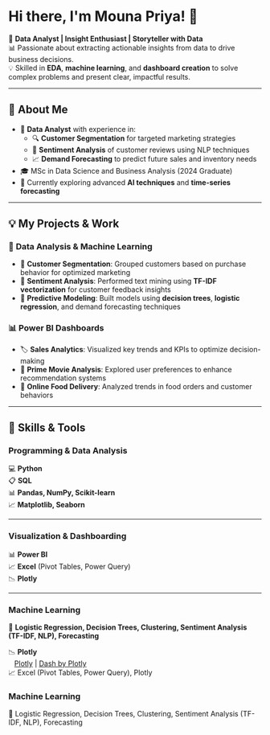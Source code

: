 # Hi there, I'm Mouna Priya! 👋

🎯 **Data Analyst | Insight Enthusiast | Storyteller with Data**  
📊 Passionate about extracting actionable insights from data to drive business decisions.  
💡 Skilled in **EDA**, **machine learning**, and **dashboard creation** to solve complex problems and present clear, impactful results.

---

## 🧩 **About Me**
- 🚀 **Data Analyst** with experience in:
  - 🔍 **Customer Segmentation** for targeted marketing strategies  
  - 💬 **Sentiment Analysis** of customer reviews using NLP techniques  
  - 📈 **Demand Forecasting** to predict future sales and inventory needs  
- 🎓 MSc in Data Science and Business Analysis (2024 Graduate)  
- 🌱 Currently exploring advanced **AI techniques** and **time-series forecasting**  

---

## 💡 **My Projects & Work**
### 📝 **Data Analysis & Machine Learning**
- 🛒 **Customer Segmentation**: Grouped customers based on purchase behavior for optimized marketing  
- 💬 **Sentiment Analysis**: Performed text mining using **TF-IDF vectorization** for customer feedback insights  
- 🌟 **Predictive Modeling**: Built models using **decision trees**, **logistic regression**, and demand forecasting techniques  

### 📊 **Power BI Dashboards**
- 🏷️ **Sales Analytics**: Visualized key trends and KPIs to optimize decision-making  
- 🎥 **Prime Movie Analysis**: Explored user preferences to enhance recommendation systems  
- 🍔 **Online Food Delivery**: Analyzed trends in food orders and customer behaviors  

---
## 🔧 **Skills & Tools**

### **Programming & Data Analysis**  
💻 **Python**  
📋 **SQL**  
📊 **Pandas, NumPy, Scikit-learn**  
📈 **Matplotlib, Seaborn**  

---

### **Visualization & Dashboarding**  
📊 **Power BI**  
📈 **Excel** (Pivot Tables, Power Query)  
📉 **Plotly**  

---

### **Machine Learning**  
🤖 **Logistic Regression, Decision Trees, Clustering, Sentiment Analysis (TF-IDF, NLP), Forecasting**

📉 **Plotly**  
&nbsp;&nbsp; [Plotly](https://plotly.com/) | [Dash by Plotly](https://dash.plotly.com/)   
📈 Excel (Pivot Tables, Power Query), Plotly  

### **Machine Learning**  
🤖 Logistic Regression, Decision Trees, Clustering, Sentiment Analysis (TF-IDF, NLP), Forecasting  


